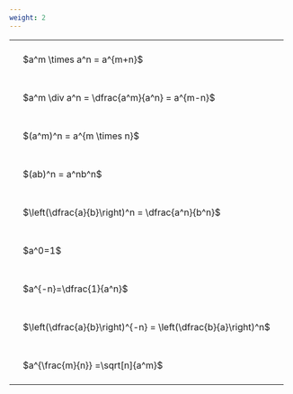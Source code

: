```yaml
---
weight: 2
---
```


<style type="text/css">
#T_e94d9 th.col_heading {
  text-align: left;
  font-size: 1em;
}
#T_e94d9 td {
  text-align: left;
  font-size: 1em;
  padding: 1.5em;
}
</style>
<table id="T_e94d9">
  <thead>
  </thead>
  <tbody>
    <tr>
      <td id="T_e94d9_row0_col0" class="data row0 col0" >$a^m \times a^n = a^{m+n}$</td>
    </tr>
    <tr>
      <td id="T_e94d9_row1_col0" class="data row1 col0" >$a^m \div a^n = \dfrac{a^m}{a^n} = a^{m-n}$</td>
    </tr>
    <tr>
      <td id="T_e94d9_row2_col0" class="data row2 col0" >$(a^m)^n = a^{m \times n}$</td>
    </tr>
    <tr>
      <td id="T_e94d9_row3_col0" class="data row3 col0" >$(ab)^n = a^nb^n$</td>
    </tr>
    <tr>
      <td id="T_e94d9_row4_col0" class="data row4 col0" >$\left(\dfrac{a}{b}\right)^n = \dfrac{a^n}{b^n}$</td>
    </tr>
    <tr>
      <td id="T_e94d9_row5_col0" class="data row5 col0" >$a^0=1$</td>
    </tr>
    <tr>
      <td id="T_e94d9_row6_col0" class="data row6 col0" >$a^{-n}=\dfrac{1}{a^n}$</td>
    </tr>
    <tr>
      <td id="T_e94d9_row7_col0" class="data row7 col0" >$\left(\dfrac{a}{b}\right)^{-n} = \left(\dfrac{b}{a}\right)^n$</td>
    </tr>
    <tr>
      <td id="T_e94d9_row8_col0" class="data row8 col0" >$a^{\frac{m}{n}} =\sqrt[n]{a^m}$</td>
    </tr>
  </tbody>
</table>
